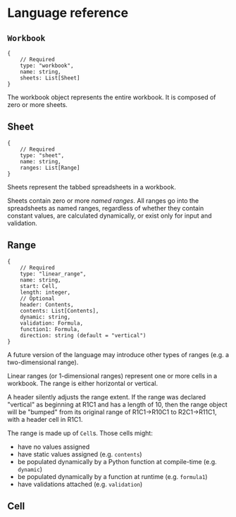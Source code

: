 # Language reference

## `Workbook`


```
{
    // Required
    type: "workbook",
    name: string,
    sheets: List[Sheet]
}
```

The workbook object represents the entire workbook. It is composed of zero or more sheets.

## Sheet

```
{
    // Required
    type: "sheet",
    name: string,
    ranges: List[Range]
}
```

Sheets represent the tabbed spreadsheets in a workbook.

Sheets contain zero or more *named ranges*. All ranges go into the spreadsheets as named ranges, regardless of whether they contain constant values, are calculated dynamically, or exist only for input and validation.

## Range

```
{
    // Required
    type: "linear_range",
    name: string,
    start: Cell,
    length: integer,
    // Optional
    header: Contents,
    contents: List[Contents],
    dynamic: string,
    validation: Formula,
    function1: Formula,
    direction: string (default = "vertical")
}
```

A future version of the language may introduce other types of ranges (e.g. a two-dimensional range). 

Linear ranges (or 1-dimensional ranges) represent one or more cells in a workbook. The range is either horizontal or vertical. 

A header silently adjusts the range extent. If the range was declared "vertical" as beginning at R1C1 and has a length of 10, then the range object will be "bumped" from its original range of R1C1->R10C1 to R2C1->R11C1, with a header cell in R1C1.

The range is made up of `Cell`s. Those cells might:

* have no values assigned
* have static values assigned (e.g. `contents`)
* be populated dynamically by a Python function at compile-time (e.g. `dynamic`)
* be populated dynamically by a function at runtime (e.g. `formula1`)
* have validations attached (e.g. `validation`)

## Cell

